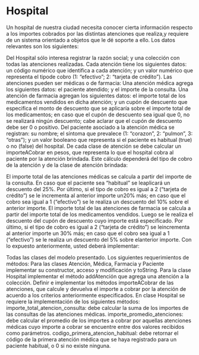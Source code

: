# Hospital
Un hospital de nuestra ciudad necesita conocer cierta información respecto a los importes cobrados por las distintas atenciones que realiza,y requiere de un sistema orientado a objetos que le dé soporte a ello. Los datos relevantes son los siguientes:

Del Hospital sólo interesa registrar la razón social; y una colección con todas las atenciones realizadas.
Cada atención tiene los siguientes datos: un código numérico que identifica a cada atención; y un valor numérico que representa el tipode cobro (1: “efectivo”; 2: “tarjeta de crédito”). Las atenciones pueden ser médicas o de farmacia:
Una atención médica agrega los siguientes datos: el paciente atendido; y el importe de la consulta.
Una atención de farmacia agregan los siguientes datos: el importe total de los medicamentos vendidos en dicha atención; y un cupón de descuento que especifica el monto de descuento que se aplicaría sobre el importe total de los medicamentos; en caso que el cupón de descuento sea igual que 0, no se realizará ningún descuento; cabe aclarar que el cupón de descuento debe ser 0 o positivo.
Del paciente asociado a la atención médica se registran: su nombre; el síntoma que prevalece (1: “corazon”, 2: “pulmon”, 3: “otras”); y un valor booleano que representa si el paciente es habitual (true) o no (false) del hospital.
De cada clase de atención se debe calcular un importeACobrar en pesos, que representa lo que el hospital cobra al paciente por la atención brindada. Este cálculo dependerá del tipo de cobro de la atención y de la clase de atención brindada:

El importe total de las atenciones médicas se calcula a partir del importe de la consulta. En caso que el paciente sea “habitual” se leaplicará un descuento del 25%. Por último, si el tipo de cobro es igual a 2 (“tarjeta de crédito”) se le incrementa al anterior importe un20% más; en caso que el cobro sea igual a 1 (“efectivo”) se le realiza un descuento del 10% sobre el anterior importe.
El importe total de las atenciones de farmacia se calcula a partir del importe total de los medicamentos vendidos. Luego se le realiza el descuento del cupón de descuento cuyo importe está especificado. Por último, si el tipo de cobro es igual a 2 (“tarjeta de crédito”) se leincrementa al anterior importe un 30% más; en caso que el cobro sea igual a 1 (“efectivo”) se le realiza un descuento del 5% sobre elanterior importe.
Con lo expuesto anteriormente, usted deberá implementar:

Todas las clases del modelo presentado.
Los siguientes requerimientos de métodos:
Para las clases Atención, Médica, Farmacia y Paciente implementar su constructor, acceso y modificación y toString.
Para la clase Hospital implementar el método addAtención que agrega una atención a la colección.
Definir e implementar los métodos importeACobrar de las atenciones, que calcule y devuelva el importe a cobrar por la atención de acuerdo a los criterios anteriormente especificados.
En clase Hospital se requiere la implementación de los siguientes métodos:
importe_total_atencion_consulta: debe calcular la suma de los importes de las consultas de las atenciones médicas.
importe_promedio_atenciones: debe calcular el promedio de los importes a cobrar por aquellas atenciones médicas cuyo importe a cobrar se encuentre entre dos valores recibidos como parámetros.
codigo_primera_atencion_habitual: debe retornar el código de la primera atención médica que se haya registrado para un paciente habitual, o 0 si no existe ninguna.